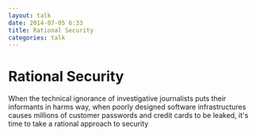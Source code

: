 ```yaml
---
layout: talk
date: 2014-07-05 6:33
title: Rational Security
categories: talk
---
```

# Rational Security

When the technical ignorance of investigative journalists puts their informants in harms way, when poorly designed software infrastructures causes millions of customer passwords and credit cards to be leaked, it's time to take a rational approach to security

<script async class="speakerdeck-embed" data-id="2e0275606bfc0131c29e1eedc9f1c6c7" data-ratio="1.33333333333333" src="//speakerdeck.com/assets/embed.js"></script>
